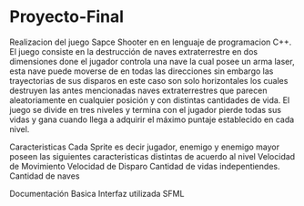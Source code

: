 # Proyecto-Final
Realizacion del juego Sapce Shooter en en lenguaje de programacion C++.
El juego consiste en la destrucción de naves extraterrestre en dos dimensiones done el jugador controla una nave la cual posee un arma laser, esta nave puede moverse de en todas las direcciones sin embargo las trayectorias de sus disparos en este caso son solo horizontales los cuales destruyen las antes mencionadas naves extraterrestres que parecen aleatoriamente en cualquier posición y con distintas cantidades de vida. El juego se divide en tres niveles y termina con el jugador pierde todas sus vidas y gana cuando llega a adquirir el máximo puntaje establecido en cada nivel.


Caracteristicas
  Cada Sprite es decir jugador, enemigo y enemigo mayor poseen las siguientes caracteristicas distintas de acuerdo al nivel
    Velocidad de Movimiento
    Velocidad de Disparo
    Cantidad de vidas indepentiendes.
    Cantidad de naves
  
Documentación Basica
  Interfaz utilizada SFML

